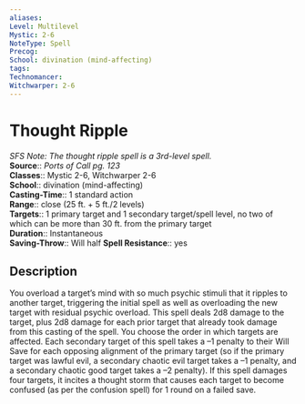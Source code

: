 ```yaml
---
aliases: 
Level: Multilevel
Mystic: 2-6
NoteType: Spell
Precog: 
School: divination (mind-affecting) 
tags: 
Technomancer: 
Witchwarper: 2-6 
---
```


# Thought Ripple

_SFS Note: The thought ripple spell is a 3rd-level spell._  
**Source**:: _Ports of Call pg. 123_  
**Classes**:: Mystic 2-6, Witchwarper 2-6  
**School**:: divination (mind-affecting)  
**Casting-Time**:: 1 standard action  
**Range**:: close (25 ft. + 5 ft./2 levels)  
**Targets**:: 1 primary target and 1 secondary target/spell level, no two of which can be more than 30 ft. from the primary target  
**Duration**:: Instantaneous  
**Saving-Throw**:: Will half
**Spell Resistance**:: yes

## Description

You overload a target’s mind with so much psychic stimuli that it ripples to another target, triggering the initial spell as well as overloading the new target with residual psychic overload. This spell deals 2d8 damage to the target, plus 2d8 damage for each prior target that already took damage from this casting of the spell. You choose the order in which targets are affected. Each secondary target of this spell takes a –1 penalty to their Will Save for each opposing alignment of the primary target (so if the primary target was lawful evil, a secondary chaotic evil target takes a –1 penalty, and a secondary chaotic good target takes a –2 penalty). If this spell damages four targets, it incites a thought storm that causes each target to become confused (as per the confusion spell) for 1 round on a failed save.

